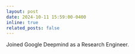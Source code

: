 ```yaml
---
layout: post
date: 2024-10-11 15:59:00-0400
inline: true
related_posts: false
---
```


Joined Google Deepmind as a Research Engineer.
